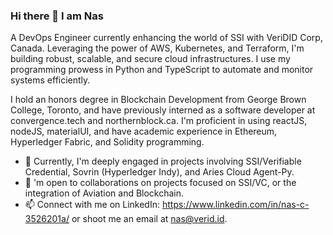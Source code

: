 ### Hi there 👋 I am Nas 

A DevOps Engineer currently enhancing the world of SSI with VeriDID Corp, Canada. Leveraging the power of AWS, Kubernetes, and Terraform, I'm building robust, scalable, and secure cloud infrastructures. I use my programming prowess in Python and TypeScript to automate and monitor systems efficiently.

I hold an honors degree in Blockchain Development from George Brown College, Toronto, and have previously interned as a software developer at convergence.tech and northernblock.ca. I'm proficient in using reactJS, nodeJS, materialUI, and have academic experience in Ethereum, Hyperledger Fabric, and Solidity programming.

- 🌱 Currently, I'm deeply engaged in projects involving SSI/Verifiable Credential, Sovrin (Hyperledger Indy), and Aries Cloud Agent-Py.
- 👯 'm open to collaborations on projects focused on SSI/VC, or the integration of Aviation and Blockchain.
- 📫 Connect with me on LinkedIn: https://www.linkedin.com/in/nas-c-3526201a/ or shoot me an email at nas@verid.id.

<!--
**Nas2020/Nas2020** is a ✨ _special_ ✨ repository because its `README.md` (this file) appears on your GitHub profile.




-->
